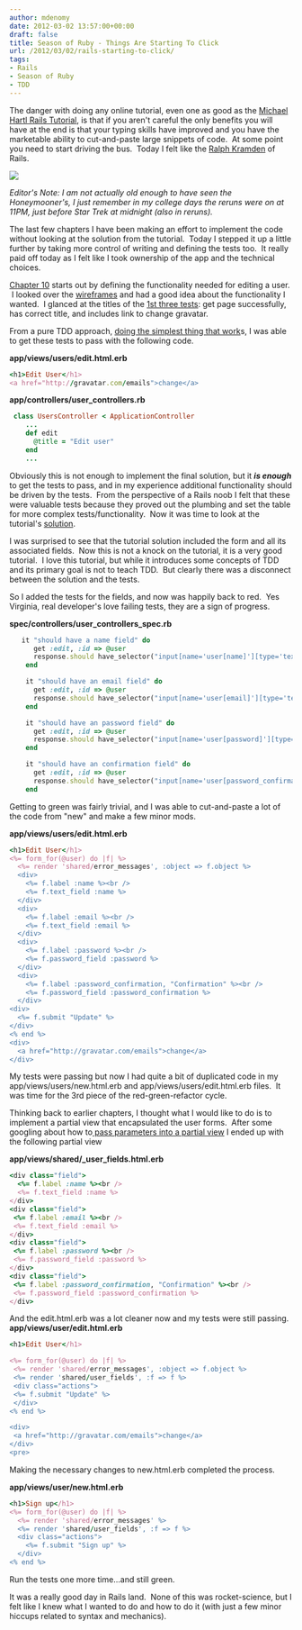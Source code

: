 ```yaml
---
author: mdenomy
date: 2012-03-02 13:57:00+00:00
draft: false
title: Season of Ruby - Things Are Starting To Click
url: /2012/03/02/rails-starting-to-click/
tags:
- Rails
- Season of Ruby
- TDD
---
```


The danger with doing any online tutorial, even one as good as the [Michael Hartl Rails Tutorial](http://ruby.railstutorial.org/ruby-on-rails-tutorial-book), is that if you aren't careful the only benefits you will have at the end is that your typing skills have improved and you have the marketable ability to cut-and-paste large snippets of code.  At some point you need to start driving the bus.  Today I felt like the [Ralph Kramden](http://en.wikipedia.org/wiki/The_Honeymooners#Ralph_Kramden) of Rails.

[![](http://mdenomy.files.wordpress.com/2012/03/honeymooners2.jpg?w=300)
](http://mdenomy.files.wordpress.com/2012/03/honeymooners2.jpg)

_Editor's Note: I am not actually old enough to have seen the Honeymooner's, I just remember in my college days the reruns were on at 11PM, just before Star Trek at midnight (also in reruns)._

The last few chapters I have been making an effort to implement the code without looking at the solution from the tutorial.  Today I stepped it up a little further by taking more control of writing and defining the tests too.  It really paid off today as I felt like I took ownership of the app and the technical choices.

[Chapter 10](http://ruby.railstutorial.org/chapters/updating-showing-and-deleting-users#top) starts out by defining the functionality needed for editing a user.  I looked over the [wireframes](http://ruby.railstutorial.org/chapters/updating-showing-and-deleting-users#sec:edit_form) and had a good idea about the functionality I wanted.  I glanced at the titles of the [1st three tests](http://ruby.railstutorial.org/chapters/updating-showing-and-deleting-users#code:user_edit_specs): get page successfully, has correct title, and includes link to change gravatar.

From a pure TDD approach, [doing the simplest thing that work](http://c2.com/xp/DoTheSimplestThingThatCouldPossiblyWork.html)s, I was able to get these tests to pass with the following code.

**app/views/users/edit.html.erb**

``` ruby
<h1>Edit User</h1>
<a href="http://gravatar.com/emails">change</a>
```


**app/controllers/user_controllers.rb**


``` ruby
 class UsersController < ApplicationController
    ...
    def edit
      @title = "Edit user"
    end
    ...
```

Obviously this is not enough to implement the final solution, but it _**is enough**_ to get the tests to pass, and in my experience additional functionality should be driven by the tests.  From the perspective of a Rails noob I felt that these were valuable tests because they proved out the plumbing and set the table for more complex tests/functionality.  Now it was time to look at the tutorial's [solution](http://ruby.railstutorial.org/chapters/updating-showing-and-deleting-users#code:initial_edit_action).

I was surprised to see that the tutorial solution included the form and all its associated fields.  Now this is not a knock on the tutorial, it is a very good tutorial.  I love this tutorial, but while it introduces some concepts of TDD and its primary goal is not to teach TDD.  But clearly there was a disconnect between the solution and the tests.

So I added the tests for the fields, and now was happily back to red.  Yes Virginia, real developer's love failing tests, they are a sign of progress.

**spec/controllers/user_controllers_spec.rb**

``` ruby
   it "should have a name field" do
      get :edit, :id => @user
      response.should have_selector("input[name='user[name]'][type='text']")
    end

    it "should have an email field" do
      get :edit, :id => @user
      response.should have_selector("input[name='user[email]'][type='text']")
    end

    it "should have an password field" do
      get :edit, :id => @user
      response.should have_selector("input[name='user[password]'][type='password']")
    end

    it "should have an confirmation field" do
      get :edit, :id => @user
      response.should have_selector("input[name='user[password_confirmation]'][type='password']")
    end
```

Getting to green was fairly trivial, and I was able to cut-and-paste a lot of the code from "new" and make a few minor mods.

**app/views/users/edit.html.erb**

``` ruby
<h1>Edit User</h1>
<%= form_for(@user) do |f| %>
  <%= render 'shared/error_messages', :object => f.object %>
  <div>
    <%= f.label :name %><br />
    <%= f.text_field :name %>
  </div>
  <div>
    <%= f.label :email %><br />
    <%= f.text_field :email %>
  </div>
  <div>
    <%= f.label :password %><br />
    <%= f.password_field :password %>
  </div>
  <div>
    <%= f.label :password_confirmation, "Confirmation" %><br />
    <%= f.password_field :password_confirmation %>
  </div>
<div>
  <%= f.submit "Update" %>
</div>
<% end %>
<div>
  <a href="http://gravatar.com/emails">change</a>
</div>
```

My tests were passing but now I had quite a bit of duplicated code in my app/views/users/new.html.erb and app/views/users/edit.html.erb files.  It was time for the 3rd piece of the red-green-refactor cycle.

Thinking back to earlier chapters, I thought what I would like to do is to implement a partial view that encapsulated the user forms.  After some googling about how to[ pass parameters into a partial view](http://stackoverflow.com/questions/6672454/passing-parameters-to-partial-view) I ended up with the following partial view

**app/views/shared/_user_fields.html.erb**

``` ruby
<div class="field">
  <%= f.label :name %><br />
  <%= f.text_field :name %>
</div>
<div class="field">
 <%= f.label :email %><br />
 <%= f.text_field :email %>
</div>
<div class="field">
 <%= f.label :password %><br />
 <%= f.password_field :password %>
</div>
<div class="field">
 <%= f.label :password_confirmation, "Confirmation" %><br />
 <%= f.password_field :password_confirmation %>
</div>
```
And the edit.html.erb was a lot cleaner now and my tests were still passing.
**app/views/user/edit.html.erb**


``` ruby
<h1>Edit User</h1>

<%= form_for(@user) do |f| %>
 <%= render 'shared/error_messages', :object => f.object %>
 <%= render 'shared/user_fields', :f => f %>
 <div class="actions">
 <%= f.submit "Update" %>
 </div>
<% end %>

<div>
 <a href="http://gravatar.com/emails">change</a>
</div>
<pre>
```

Making the necessary changes to new.html.erb completed the process.

**app/views/user/new.html.erb**

``` ruby
<h1>Sign up</h1>
<%= form_for(@user) do |f| %>
  <%= render 'shared/error_messages' %>
  <%= render 'shared/user_fields', :f => f %>
  <div class="actions">
    <%= f.submit "Sign up" %>
  </div>
<% end %>
```

Run the tests one more time...and still green.

It was a really good day in Rails land.  None of this was rocket-science, but I felt like I knew what I wanted to do and how to do it (with just a few minor hiccups related to syntax and mechanics).
